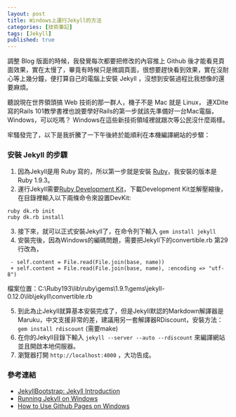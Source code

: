 ```yaml
---
layout: post
title: Windows上運行Jekyll的方法
categories: [技術筆記]
tags: [Jekyll]
published: true
---
```


調整 Blog 版面的時候，我發覺每次都要把修改的內容推上 Github 後才能看見頁面效果，實在太慢了，畢竟有時候只是微調頁面，很想要趕快看到效果，實在沒耐心等上幾分鐘，便打算自己的電腦上安裝 Jekyll ，沒想到安裝過程比我想像的還要麻煩。

聽說現在世界領頭搞 Web 技術的那一群人，機子不是 Mac 就是 Linux，
連XDite寫的Rails 101教學書裡也說要學好Rails的第一步就該先準備好一台Mac電腦，Windows，可以吃嗎？
Windows在這些新技術領域裡就跟次等公民沒什麼兩樣。

牢騷發完了，以下是我折騰了一下午後終於能順利在本機編譯網站的步驟：

### 安裝 Jekyll 的步驟

1. 因為Jekyll是用 Ruby 寫的，所以第一步就是安裝 [Ruby](http://rubyinstaller.org/downloads/)，我安裝的版本是Ruby 1.9.3。
2. 運行Jekyll需要[Ruby Development Kit](http://rubyinstaller.org/downloads/)，下載Development Kit並解壓縮後，在目錄裡輸入以下兩條命令來設置DevKit:

~~~
ruby dk.rb init
ruby dk.rb install
~~~

3. 接下來，就可以正式安裝Jekyll了，在命令列下輸入 `gem install jekyll`
4. 安裝完後，因為Windows的編碼問題，需要把Jekyll下的convertible.rb 第29行改為，

~~~
 - self.content = File.read(File.join(base, name))
 + self.content = File.read(File.join(base, name), :encoding => "utf-8")
~~~
檔案位置：C:\Ruby193\lib\ruby\gems\1.9.1\gems\jekyll-0.12.0\lib\jekyll\convertible.rb

5. 到此為止Jekyll就算基本安裝完成了，但是Jekyll默認的Markdown解譯器是Maruku，中文支援非常的差，建議用另一套解譯器RDiscount，安裝方法： `gem install rdiscount`  (需要make)
6. 在你的Jekyll目錄下輸入 `jekyll --server --auto --rdiscount` 來編譯網站並且開啟本地伺服器。
7. 瀏覽器打開 `http://localhost:4000` ，大功告成。


### 參考連結

- [JekyllBootstrap: Jekyll Introduction](http://jekyllbootstrap.com/lessons/jekyll-introduction.html)
- [Running Jekyll on Windows](http://www.madhur.co.in/blog/2011/09/01/runningjekyllwindows.html)
- [How to Use Github Pages on Windows](http://bradleygrainger.com/2011/09/07/how-to-use-github-pages-on-windows.html)